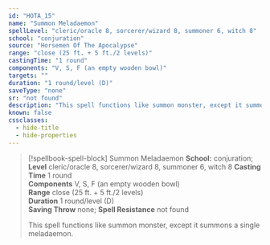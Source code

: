 ```yaml
---
id: "HOTA_15"
name: "Summon Meladaemon"
spellLevel: "cleric/oracle 8, sorcerer/wizard 8, summoner 6, witch 8"
school: "conjuration"
source: "Horsemen Of The Apocalypse"
range: "close (25 ft. + 5 ft./2 levels)"
castingTime: "1 round"
components: "V, S, F (an empty wooden bowl)"
targets: ""
duration: "1 round/level (D)"
saveType: "none"
sr: "not found"
description: "This spell functions like summon monster, except it summons a single meladaemon."
known: false
cssclasses:
  - hide-title
  - hide-properties
---
```


> [!spellbook-spell-block] Summon Meladaemon
> **School:** conjuration; **Level** cleric/oracle 8, sorcerer/wizard 8, summoner 6, witch 8
> **Casting Time** 1 round  
> **Components** V, S, F (an empty wooden bowl)  
> **Range** close (25 ft. + 5 ft./2 levels)  
> **Duration** 1 round/level (D)  
> **Saving Throw** none; **Spell Resistance** not found
> 
> This spell functions like summon monster, except it summons a single meladaemon.